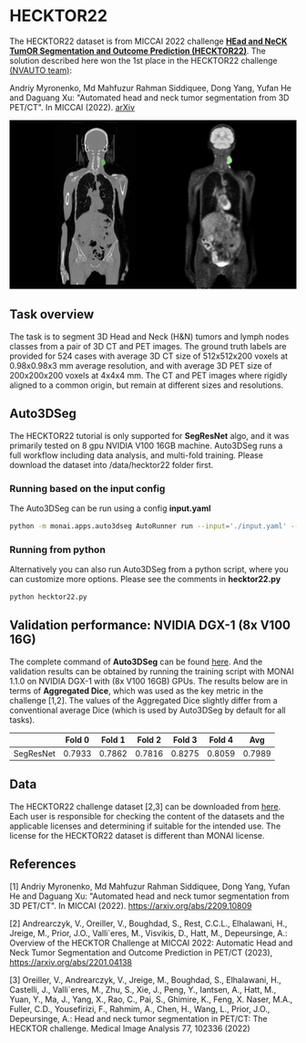 
# HECKTOR22


The HECKTOR22 dataset is from MICCAI 2022 challenge **[HEad and NeCK TumOR Segmentation and Outcome Prediction (HECKTOR22)](https://hecktor.grand-challenge.org)**. The solution described here won the 1st place in the HECKTOR22 challenge [(NVAUTO team)](https://hecktor.grand-challenge.org/final-leaderboard/):

Andriy Myronenko, Md Mahfuzur Rahman Siddiquee, Dong Yang, Yufan He and Daguang Xu: "Automated head and neck tumor segmentation from 3D PET/CT". In MICCAI (2022). [arXiv](https://arxiv.org/abs/2209.10809)

![hecktor_PET_CT](./hecktor_data.jpg)

## Task overview

The task is to segment 3D Head and Neck (H&N) tumors and lymph nodes classes from a pair of 3D CT and PET images.  The ground truth labels are provided for 524 cases with average 3D CT size of 512x512x200 voxels at 0.98x0.98x3 mm average resolution, and with average 3D PET size of 200x200x200 voxels at 4x4x4 mm. The CT and PET images where rigidly aligned to a common origin, but remain at different sizes and resolutions.


## Auto3DSeg

The HECKTOR22 tutorial is only supported for **SegResNet** algo, and it was primarily tested on 8 gpu NVIDIA V100 16GB machine.
Auto3DSeg runs a full workflow including data analysis, and multi-fold training. Please download the dataset into /data/hecktor22 folder first.


### Running based on the input config

The Auto3DSeg can be run using a config **input.yaml**

```bash
python -m monai.apps.auto3dseg AutoRunner run --input='./input.yaml' --algos='segresnet'
```

### Running from python

Alternatively you can also run Auto3DSeg from a python script, where you can customize more options. Please see the comments in **hecktor22.py**
```bash
python hecktor22.py
```


## Validation performance: NVIDIA DGX-1 (8x V100 16G)

The complete command of **Auto3DSeg** can be found [here](../../README.md#reference-python-apis-for-auto3dseg). And the validation results can be obtained by running the training script with MONAI 1.1.0 on NVIDIA DGX-1 with (8x V100 16GB) GPUs. The results below are in terms of **Aggregated Dice**, which was used as the key metric in the challenge [1,2]. The values of the Aggregated Dice slightly differ from a conventional average Dice (which is used by Auto3DSeg by default for all tasks).


| | Fold 0 | Fold 1 | Fold 2 | Fold 3 | Fold 4 | Avg |
|:------:|:------:|:------:|:------:|:------:|:------:|:---:|
| SegResNet | 0.7933 | 0.7862 | 0.7816 |0.8275 | 0.8059 | 0.7989 |


## Data

The HECKTOR22 challenge dataset [2,3] can be downloaded from [here](https://hecktor.grand-challenge.org). Each user is responsible for checking the content of the datasets and the applicable licenses and determining if suitable for the intended use. The license for the HECKTOR22 dataset is different than MONAI license.

## References
[1] Andriy Myronenko, Md Mahfuzur Rahman Siddiquee, Dong Yang, Yufan He and Daguang Xu: "Automated head and neck tumor segmentation from 3D PET/CT". In MICCAI (2022). https://arxiv.org/abs/2209.10809

[2] Andrearczyk, V., Oreiller, V., Boughdad, S., Rest, C.C.L., Elhalawani, H., Jreige, M., Prior, J.O., Valli`eres, M., Visvikis, D., Hatt, M., Depeursinge, A.: Overview of the HECKTOR Challenge at MICCAI 2022: Automatic Head and Neck Tumor Segmentation and Outcome Prediction in PET/CT (2023), https://arxiv.org/abs/2201.04138

[3] Oreiller, V., Andrearczyk, V., Jreige, M., Boughdad, S., Elhalawani, H., Castelli, J., Valli`eres, M., Zhu, S., Xie, J., Peng, Y., Iantsen, A., Hatt, M., Yuan, Y., Ma, J., Yang, X., Rao, C., Pai, S., Ghimire, K., Feng, X. Naser, M.A., Fuller, C.D., Yousefirizi, F., Rahmim, A., Chen, H., Wang, L., Prior, J.O., Depeursinge, A.: Head and neck tumor segmentation in PET/CT: The HECKTOR challenge. Medical Image Analysis 77, 102336 (2022)
